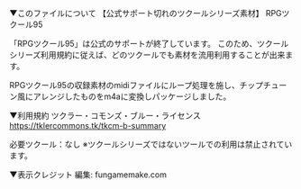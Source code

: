 ▼このファイルについて
【公式サポート切れのツクールシリーズ素材】
RPGツクール95

「RPGツクール95」は公式のサポートが終了しています。
このため、ツクールシリーズ利用規約に従えば、どのツクールでも素材を流用利用することが出来ます。

RPGツクール95の収録素材のmidiファイルにループ処理を施し、チップチューン風にアレンジしたものをm4aに変換しパッケージしました。


▼利用規約
ツクラー・コモンズ・ブルー・ライセンス
https://tklercommons.tk/tkcm-b-summary

必要ツクール：なし
※ツクールシリーズではないツールでの利用は禁止されています。


▼表示クレジット
編集: fungamemake.com
